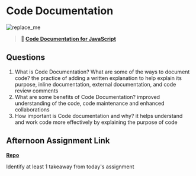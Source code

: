 # Code Documentation

![replace_me](https://codeworks.blob.core.windows.net/public/assets/img/illustrations/placeholder.svg)

> **📖 [Code Documentation for JavaScript](https://codeworksacademy.com/fs-student-guide/resources/wk7/02-JSDocs)**

## Questions

1. What is Code Documentation? What are some of the ways to document code?
the practice of adding a written explanation to help explain its purpose, inline documentation, external documentation, and code review comments
2. What are some benefits of Code Documentation?
improved understanding of the code, code maintenance and enhanced collaborations
3. How important is Code documentation and why?
it helps understand and work code more effectively by explaining the purpose of code

## Afternoon Assignment Link

**[Repo](https://github.com/calvinthurst/<ASSIGNMENT_REPO>)**

Identify at least 1 takeaway from today's assignment
